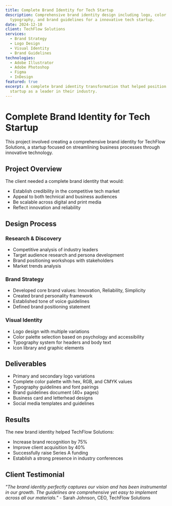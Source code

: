 ```yaml
---
title: Complete Brand Identity for Tech Startup
description: Comprehensive brand identity design including logo, color palette,
  typography, and brand guidelines for a innovative tech startup.
date: 2024-12-10
client: TechFlow Solutions
services:
  - Brand Strategy
  - Logo Design
  - Visual Identity
  - Brand Guidelines
technologies:
  - Adobe Illustrator
  - Adobe Photoshop
  - Figma
  - InDesign
featured: true
excerpt: A complete brand identity transformation that helped position a tech
  startup as a leader in their industry.
---
```


# Complete Brand Identity for Tech Startup

This project involved creating a comprehensive brand identity for TechFlow Solutions, a startup focused on streamlining business processes through innovative technology.

## Project Overview

The client needed a complete brand identity that would:

- Establish credibility in the competitive tech market
- Appeal to both technical and business audiences
- Be scalable across digital and print media
- Reflect innovation and reliability

## Design Process

### Research & Discovery

- Competitive analysis of industry leaders
- Target audience research and persona development
- Brand positioning workshops with stakeholders
- Market trends analysis

### Brand Strategy

- Developed core brand values: Innovation, Reliability, Simplicity
- Created brand personality framework
- Established tone of voice guidelines
- Defined brand positioning statement

### Visual Identity

- Logo design with multiple variations
- Color palette selection based on psychology and accessibility
- Typography system for headers and body text
- Icon library and graphic elements

## Deliverables

- Primary and secondary logo variations
- Complete color palette with hex, RGB, and CMYK values
- Typography guidelines and font pairings
- Brand guidelines document (40+ pages)
- Business card and letterhead designs
- Social media templates and guidelines

## Results

The new brand identity helped TechFlow Solutions:

- Increase brand recognition by 75%
- Improve client acquisition by 40%
- Successfully raise Series A funding
- Establish a strong presence in industry conferences

## Client Testimonial

*"The brand identity perfectly captures our vision and has been instrumental in our growth. The guidelines are comprehensive yet easy to implement across all our materials."* - Sarah Johnson, CEO, TechFlow Solutions
